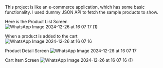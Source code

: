 This project is like an e-commerce application, which has some basic functionality. 
I used dummy JSON API to fetch the sample products to show.

Here is the Product List Screen
![WhatsApp Image 2024-12-26 at 16 07 17 (1)](https://github.com/user-attachments/assets/e6697e28-84da-4aee-885a-34cf40992b66)

When a product is added to the cart
![WhatsApp Image 2024-12-26 at 16 07 16](https://github.com/user-attachments/assets/c7b30e63-58a2-4c15-967b-b42355bf5a55)

Product Detail Screen
![WhatsApp Image 2024-12-26 at 16 07 17](https://github.com/user-attachments/assets/cc5541f0-366d-4ae4-8e4c-a234c326562e)

Cart Item Screen
![WhatsApp Image 2024-12-26 at 16 07 16 (1)](https://github.com/user-attachments/assets/747c7a55-1472-4e79-968d-fbf2476daca0)

